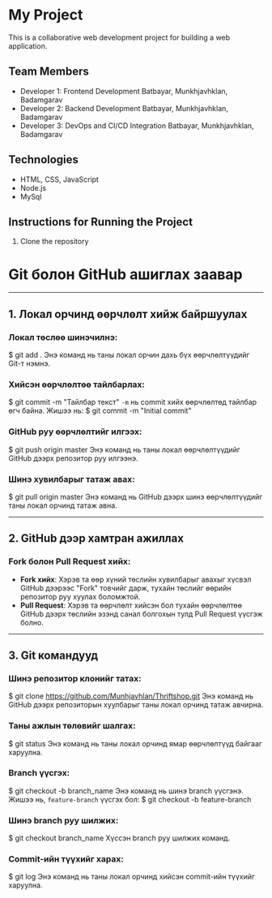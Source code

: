 # My Project
This is a collaborative web development project for building a web application.

## Team Members
- Developer 1: Frontend Development Batbayar, Munkhjavhklan, Badamgarav
- Developer 2: Backend Development Batbayar, Munkhjavhklan, Badamgarav
- Developer 3: DevOps and CI/CD Integration Batbayar, Munkhjavhklan, Badamgarav

## Technologies
- HTML, CSS, JavaScript
- Node.js
- MySql

## Instructions for Running the Project
1. Clone the repository

# Git болон GitHub ашиглах заавар

---

## 1. Локал орчинд өөрчлөлт хийж байршуулах

### Локал төслөө шинэчилнэ:
$ git add .
Энэ команд нь таны локал орчин дахь бүх өөрчлөлтүүдийг Git-т нэмнэ.

### Хийсэн өөрчлөлтөө тайлбарлах:
$ git commit -m "Тайлбар текст"
`-m` нь commit хийх өөрчлөлтөд тайлбар өгч байна. Жишээ нь:
$ git commit -m "Initial commit"

### GitHub руу өөрчлөлтийг илгээх:
$ git push origin master
Энэ команд нь таны локал өөрчлөлтүүдийг GitHub дээрх репозитор руу илгээнэ.

### Шинэ хувилбарыг татаж авах:
$ git pull origin master
Энэ команд нь GitHub дээрх шинэ өөрчлөлтүүдийг таны локал орчинд татаж авна.

---

## 2. GitHub дээр хамтран ажиллах

### Fork болон Pull Request хийх:
- **Fork хийх**: Хэрэв та өөр хүний төслийн хувилбарыг авахыг хүсвэл GitHub дээрээс "Fork" товчийг дарж, тухайн төслийг өөрийн репозитор руу хуулах боломжтой.
- **Pull Request**: Хэрэв та өөрчлөлт хийсэн бол тухайн өөрчлөлтөө GitHub дээрх төслийн эзэнд санал болгохын тулд Pull Request үүсгэж болно.

---

## 3. Git командууд

### Шинэ репозитор клонийг татах:

$ git clone https://github.com/Munhjavhlan/Thriftshop.git
Энэ команд нь GitHub дээрх репозиторын хуулбарыг таны локал орчинд татаж авчирна.

### Таны ажлын төлөвийг шалгах:
$ git status
Энэ команд нь таны локал орчинд ямар өөрчлөлтүүд байгааг харуулна.

### Branch үүсгэх:
$ git checkout -b branch_name
Энэ команд нь шинэ branch үүсгэнэ. Жишээ нь, `feature-branch` үүсгэх бол:
$ git checkout -b feature-branch

### Шинэ branch руу шилжих:
$ git checkout branch_name
Хүссэн branch руу шилжих команд.

### Commit-ийн түүхийг харах:
$ git log
Энэ команд нь таны локал орчинд хийсэн commit-ийн түүхийг харуулна.









